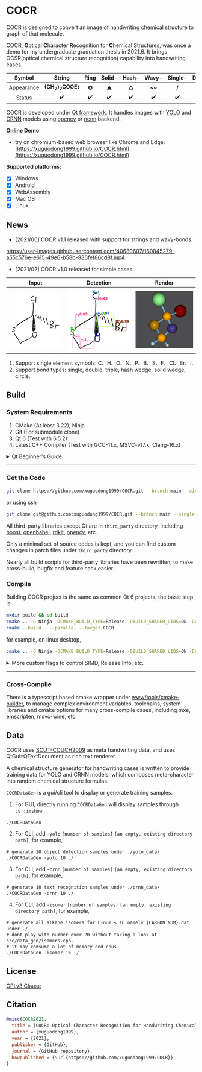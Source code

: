 # COCR

COCR is designed to convert an image of handwriting chemical structure to graph of that molecule.

COCR, **O**ptical **C**haracter **R**ecognition for **C**hemical Structures, was once a demo for my undergraduate graduation thesis in 2021.6. It brings OCSR(optical chemical structure recognition) capability into handwriting cases.

|Symbol|String|Ring|Solid-|Hash-|Wavy-|Single-|Double-|Triple-|
|:----:|:----:|:----:|:----:|:----:|:----:|:----:|:----:|:----:|
|Appearance|**(CH<sub>2</sub>)<sub>2</sub>COOEt**|**⏣**|**▲**|**△**|**~~**|**/**|**//**|**///**|
|Status|✔️|✔️|✔️|✔️|✔️|✔️|✔️|✔️|

COCR is developed under [Qt framework](https://code.qt.io/cgit/qt/qt5.git/). It handles images with [YOLO](https://arxiv.org/abs/1506.02640) and [CRNN](https://arxiv.org/abs/1507.05717) models using [opencv](https://github.com/opencv/opencv) or [ncnn](https://github.com/Tencent/ncnn) backend.

**Online Demo**

- try on chromium-based web browser like Chrome and Edge: [https://xuguodong1999.github.io/COCR.html](https://xuguodong1999.github.io/COCR.html)

**Supported platforms:**

- [X] Windows
- [X] Android
- [X] WebAssembly
- [X] Mac OS
- [X] Linux

## News

- [2021/06] COCR v1.1 released with support for strings and wavy-bonds.

https://user-images.githubusercontent.com/40680607/160845279-a55c576e-e615-49e6-b58b-986fef86cd8f.mp4

- [2021/02] COCR v1.0 released for simple cases.

|Input|Detection|Render|
|:----:|:----:|:----:|
|![png](./www/assets/origin.png)|![png](./www/assets/soso17.png)|![png](./www/assets/stick-and-ball.png)|

1. Support single element symbols: C、H、O、N、P、B、S、F、Cl、Br、I.
2. Support bond types: single, double, triple, hash wedge, solid wedge, circle.

## Build

### System Requirements

1. CMake (At least 3.22), Ninja
2. Git (For submodule clone)
3. Qt 6 (Test with 6.5.2)
4. Latest C++ Compiler (Test with GCC-11.x, MSVC-v17.x, Clang-16.x)

<details>
<summary>
Qt Beginner's Guide
</summary>

* for windows developer: have 7zip, wget and git-bash ready, or simply use WSL:

```bash
# download mingw, msvc binary
wget -r -np -nH -e robots=off http://mirrors.nju.edu.cn/qt/online/qtsdkrepository/windows_x86/desktop/qt6_652/
# extract all 7z files to a folder called "result"
find . -name '*.7z' -exec 7z x {} -aos -o./result \;
```

* for linux developer:

```bash
# download gcc_64 binary
wget -r -np -nH -e robots=off http://mirrors.nju.edu.cn/qt/online/qtsdkrepository/linux_x64/desktop/qt6_652/
# extract all 7z files to a folder called "result"
find . -name '*.7z' -exec 7z x {} -aos -o./result \;
```

* for macos developer:

```bash
# download clang_64 binary
wget -r -np -nH -e robots=off http://mirrors.nju.edu.cn/qt/online/qtsdkrepository/mac_x64/desktop/qt6_652/
# extract all 7z files to a folder called "result"
find . -name '*.7z' -exec 7z x {} -aos -o./result \;
```

after downloading and extracting, the folder structure looks like:

```txt
result/6.5.2
└── gcc_64
OR
result/6.5.2
└── msvc2019_64
OR
result/6.5.2
└── clang_64
```

Then copy `gcc_64` or `msvc2019_64` or `clang_64` to your ideal library path and it's OK.

</details>

----------


### Get the Code

```bash
git clone https://github.com/xuguodong1999/COCR.git --branch main --single-branch --recursive
```

or using ssh

```bash
git clone git@github.com:xuguodong1999/COCR.git --branch main --single-branch --recursive
```

All third-party libraries except Qt are in `third_party` directory, including [boost](https://www.boost.org/), [openbabel](https://github.com/openbabel/openbabel), [rdkit](https://github.com/rdkit/rdkit), [opencv](https://github.com/opencv/opencv), etc.

Only a minimal set of source codes is kept, and you can find custom changes in patch files under `third_party` directory.

Nearly all build scripts for third-party libraries have been rewritten, to make cross-build, bugfix and feature hack easier.

### Compile

Building COCR project is the same as common Qt 6 projects, the basic step is:

```bash
mkdir build && cd build
cmake .. -G Ninja -DCMAKE_BUILD_TYPE=Release -DBUILD_SHARED_LIBS=ON -DCMAKE_PREFIX_PATH=path/to/Qt6/binary/dir
cmake --build . --parallel --target COCR
```

for example, on linux desktop,

```bash
cmake .. -G Ninja -DCMAKE_BUILD_TYPE=Release -DBUILD_SHARED_LIBS=ON -DCMAKE_PREFIX_PATH=~/shared/Qt/6.5.2/gcc_64
```

<details>
<summary>
More custom flags to control SIMD, Release Info, etc.
</summary>

|FLAG|VALUE|USAGE|
|---|---|---|
|XGD_USE_OPENMP | ON/OFF | enable openmp, default auto-detect |
|XGD_USE_VK | ON/OFF | enable vulkan, default auto-detect |
|XGD_USE_CCACHE | ON/OFF | enable ccache, default auto-detect |
|XGD_FLAG_MARCH_NATIVE | ON/OFF | add -march=native for gcc compiler, default ON |
|XGD_FLAG_WASM_SIMD128 | ON/OFF | add -msimd128 for wasm, default ON |
|XGD_BUILD_WITH_GRADLE | ON/OFF | disable custom cmake directory layout for android studio cmake plugin, default OFF|
|XGD_OPT_RC | ON/OFF | add release info for products, default OFF |
|XGD_NO_DEBUG_CONSOLE | ON/OFF |hide debug console, default OFF |
|XGD_OPT_ARCH_X86 | ON/OFF | enable x86 specified code, default auto-detect |
|XGD_OPT_ARCH_ARM | ON/OFF | enable ARM specified code, default auto-detect |
|XGD_OPT_ARCH_MIPS | ON/OFF | enable mips specified code, default auto-detect |
|XGD_OPT_ARCH_POWER | ON/OFF | enable power pc specified code, default auto-detect |
|XGD_OPT_ARCH_32 | ON/OFF | enable 32-bit specified code, default auto-detect |
|XGD_OPT_ARCH_64 | ON/OFF | enable 64-bit specified code, default auto-detect |
|XGD_FLAG_NEON | ON/OFF | enable simd neon, default auto-detect |
|XGD_FLAG_FMA | ON/OFF | enable simd fma, default auto-detect |
|XGD_FLAG_F16C | ON/OFF | enable simd f16c, default auto-detect |
|XGD_FLAG_XOP | ON/OFF | enable simd xop, default auto-detect |
|XGD_FLAG_SSE_ALL | ON/OFF | enable simd sse/sse2/sse3/ssse3/sse41/sse42, default auto-detect |
|XGD_FLAG_AVX | ON/OFF | enable simd avx, default auto-detect |
|XGD_FLAG_AVX2 | ON/OFF | enable simd avx2, default auto-detect |

</details>

----------


### Cross-Compile

There is a typescript based cmake wrapper under [www/tools/cmake-builder](./www/tools/cmake-builder), to manage complex environment variables, toolchains, system libraries and cmake options for many cross-compile cases, including mxe, emscripten, msvc-wine, etc.

## Data

COCR uses [SCUT-COUCH2009](https://www.hcii-lab.net/data/scutcouch/CN/couch.html) as meta handwriting data, and uses QtGui::QTextDocument as rich text renderer.

A chemical structure generator for handwriting cases is written to provide training data for YOLO and CRNN models, which composes meta-character into random chemical structure formulas.

`COCRDataGen` is a gui/cli tool to display or generate training samples.

1. For GUI, directly running `COCRDataGen` will display samples through `cv::imshow`

```shell
./COCRDataGen
```

2. For CLI, add `-yolo` `[number of samples]` `[an empty, existing directory path]`, for example,

```shell
# generate 10 object detection samples under ./yolo_data/
./COCRDataGen -yolo 10 ./
```

3. For CLI, add `-crnn` `[number of samples]` `[an empty, existing directory path]`, for example,

```shell
# generate 10 text recognition samples under ./crnn_data/
./COCRDataGen -crnn 10 ./
```

4. For CLI, add `-isomer` `[number of samples]` `[an empty, existing directory path]`, for example,

```shell
# generate all alkane isomers for C-num ≤ 16 namely {CARBON_NUM}.dat under ./
# dont play with number over 20 without taking a look at src/data_gen/isomers.cpp.
# it may comsume a lot of memory and cpus.
./COCRDataGen -isomer 16 ./
```

## License

[GPLv3 Clause](./LICENSE.md)

## Citation

```bibtex
@misc{COCR2021,
  title = {COCR: Optical Character Recognition for Handwriting Chemical Structures},
  author = {xuguodong1999},
  year = {2021},
  publisher = {GitHub},
  journal = {GitHub repository},
  howpublished = {\url{https://github.com/xuguodong1999/COCR}}
}
```
